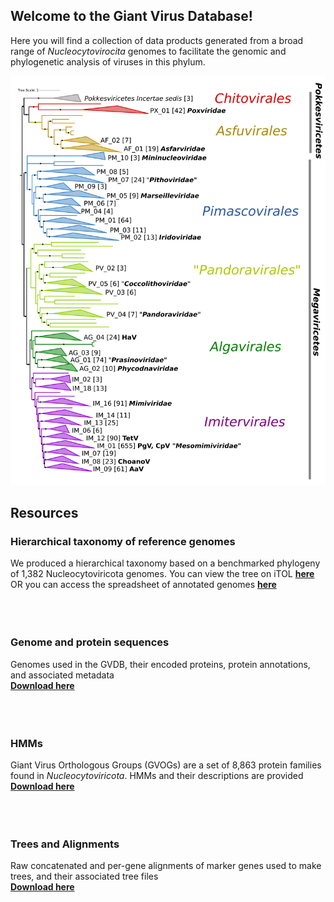 ## Welcome to the Giant Virus Database!

Here you will find a collection of data products generated from a broad range of *Nucleocytovirocita* genomes to facilitate the genomic and phylogenetic analysis of viruses in this phylum.
<br/>

<img src="https://github.com/faylward/GVDB/blob/gh-pages/GVDB_Phylogeny.png" class="img-responsive" alt=""> </div>

## Resources

### Hierarchical taxonomy of reference genomes
We produced a hierarchical taxonomy based on a benchmarked phylogeny of 1,382 Nucleocytoviricota genomes. You can view the tree on iTOL [**here**](https://itol.embl.de/tree/1281731864487941620067021) 
<br/>
OR you can access the spreadsheet of annotated genomes [**here**](https://github.com/faylward/GVDB/blob/gh-pages/GVDB_Genome_Descriptions.xlsx)
<br/>
<br/>
<br/>
<br/>

### Genome and protein sequences
Genomes used in the GVDB, their encoded proteins, protein annotations, and associated metadata <br/> [**Download here**](https://zenodo.org/record/4730842#.yixcdiypaue)
<br/>
<br/>
<br/>
<br/>

### HMMs
Giant Virus Orthologous Groups (GVOGs) are a set of 8,863 protein families found in *Nucleocytoviricota*. HMMs and their descriptions are provided  <br/> [**Download here**](https://zenodo.org/record/4728209#.YIxCviYpAUE)
<br/>
<br/>
<br/>
<br/>

### Trees and Alignments
Raw concatenated and per-gene alignments of marker genes used to make trees, and their associated tree files <br/> [**Download here**](https://zenodo.org/record/4730955#.YIxUYyYpAUE)
<br/>
<br/>


